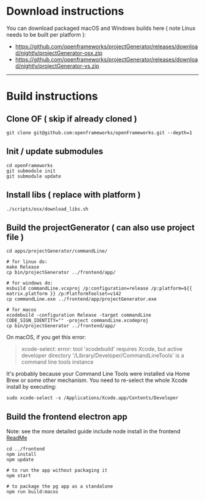# Download instructions 
You can download packaged macOS and Windows builds here ( note Linux needs to be built per platform ):
- https://github.com/openframeworks/projectGenerator/releases/download/nightly/projectGenerator-osx.zip
- https://github.com/openframeworks/projectGenerator/releases/download/nightly/projectGenerator-vs.zip 

---------------------------------------

# Build instructions 

## Clone OF ( skip if already cloned ) 
```
git clone git@github.com:openframeworks/openFrameworks.git --depth=1
```

## Init / update submodules 
```
cd openFrameworks
git submodule init
git submodule update
```

## Install libs ( replace with platform )
`./scripts/osx/download_libs.sh`

## Build the projectGenerator ( can also use project file ) 
```
cd apps/projectGenerator/commandLine/

# for linux do:
make Release
cp bin/projectGenerator ../frontend/app/

# for windows do:
msbuild commandLine.vcxproj /p:configuration=release /p:platform=${{ matrix.platform }} /p:PlatformToolset=v142
cp commandLine.exe ../frontend/app/projectGenerator.exe

# for macos 
xcodebuild -configuration Release -target commandLine CODE_SIGN_IDENTITY="" -project commandLine.xcodeproj
cp bin/projectGenerator ../frontend/app/
```
On macOS, if you get this error: 
> xcode-select: error: tool 'xcodebuild' requires Xcode, but active developer directory '/Library/Developer/CommandLineTools' is a command line tools instance

It's probably because your Command Line Tools were installed via Home Brew or some other mechanism. You need to re-select the whole Xcode install by executing:
```
sudo xcode-select -s /Applications/Xcode.app/Contents/Developer
```
## Build the frontend electron app 
Note: see the more detailed guide include node install in the frontend [ReadMe](frontend/ReadMe.md)
```
cd ../frontend
npm install 
npm update

# to run the app without packaging it 
npm start

# to package the pg app as a standalone
npm run build:macos 
```
